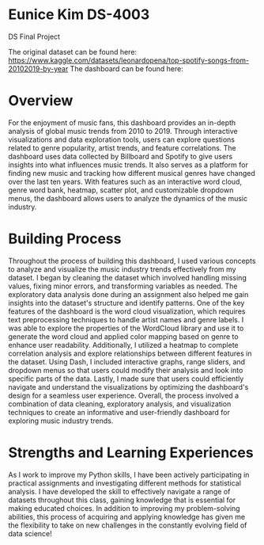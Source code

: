 # Eunice Kim DS-4003
DS Final Project

The original dataset can be found here: https://www.kaggle.com/datasets/leonardopena/top-spotify-songs-from-20102019-by-year
The dashboard can be found here: 

# Overview
For the enjoyment of music fans, this dashboard provides an in-depth analysis of global music trends from 2010 to 2019. Through interactive visualizations and data exploration tools, users can explore questions related to genre popularity, artist trends, and feature correlations. The dashboard uses data collected by Billboard and Spotify to give users insights into what influences music trends. It also serves as a platform for finding new music and tracking how different musical genres have changed over the last ten years. With features such as an interactive word cloud, genre word bank, heatmap, scatter plot, and customizable dropdown menus, the dashboard allows users to analyze the dynamics of the music industry.

# Building Process
Throughout the process of building this dashboard, I used various concepts to analyze and visualize the music industry trends effectively from my dataset. I began by cleaning the dataset which involved handling missing values, fixing minor errors, and transforming variables as needed. The exploratory data analysis done during an assignment also helped me gain insights into the dataset's structure and identify patterns. One of the key features of the dashboard is the word cloud visualization, which requires text preprocessing techniques to handle artist names and genre labels. I was able to explore the properties of the WordCloud library and use it to generate the word cloud and applied color mapping based on genre to enhance user readability. Additionally, I utilized a heatmap to complete correlation analysis and explore relationships between different features in the dataset. Using Dash, I included interactive graphs, range sliders, and dropdown menus so that users could modify their analysis and look into specific parts of the data. Lastly, I made sure that users could efficiently navigate and understand the visualizations by optimizing the dashboard's design for a seamless user experience. Overall, the process involved a combination of data cleaning, exploratory analysis, and visualization techniques to create an informative and user-friendly dashboard for exploring music industry trends.

# Strengths and Learning Experiences
As I work to improve my Python skills, I have been actively participating in practical assignments and investigating different methods for statistical analysis. I have developed the skill to effectively navigate a range of datasets throughout this class, gaining knowledge that is essential for making educated choices. In addition to improving my problem-solving abilities, this process of acquiring and applying knowledge has given me the flexibility to take on new challenges in the constantly evolving field of data science!

